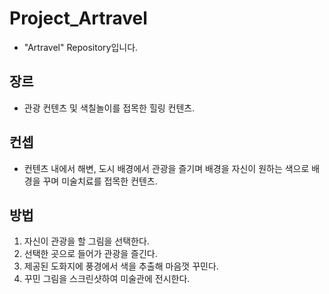 # Project_Artravel
- "Artravel" Repository입니다.

## 장르
- 관광 컨텐츠 및 색칠놀이를 접목한 힐링 컨텐츠.

## 컨셉
- 컨텐츠 내에서 해변, 도시 배경에서 관광을 즐기며 배경을 자신이 원하는 색으로 배경을 꾸며 미술치료를 접목한 컨텐츠.

## 방법
1) 자신이 관광을 할 그림을 선택한다.
2) 선택한 곳으로 들어가 관광을 즐긴다.
3) 제공된 도화지에 풍경에서 색을 추출해 마음껏 꾸민다.
4) 꾸민 그림을 스크린샷하여 미술관에 전시한다.